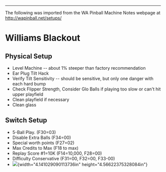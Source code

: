 ***
The following was imported from the WA Pinball Machine Notes webpage at http://wapinball.net/setups/
# Williams Blackout
## Physical Setup
-   Level Machine -- about 1% steeper than factory recommendation
-   Ear Plug Tilt Hack
-   Verify Tilt Sensitivity -- should be sensitive, but only one danger with each hard bump
-   Check Flipper Strength, Consider Glo Balls if playing too slow or can't hit upper playfield
-   Clean playfield if necessary
-   Clean glass
## Switch Setup
-   5-Ball Play. (F30=03)
-   Disable Extra Balls (F34=00)
-   Special worth points (F27=02)
-   Max Credits to Max (F18 to max)
-   Replay Score #1=10K (F14=10,000, F28=00)
-   Difficulty Conservative (F31=00, F32=00, F33-00)
-   ![](media/image1.png){width="4.141029090113736in" height="4.56622375328084in"}

